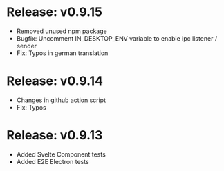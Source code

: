 # Release: v0.9.15

- Removed unused npm package
- Bugfix: Uncomment IN_DESKTOP_ENV variable to enable ipc listener / sender
- Fix: Typos in german translation

# Release: v0.9.14

- Changes in github action script
- Fix: Typos

# Release: v0.9.13

- Added Svelte Component tests
- Added E2E Electron tests
